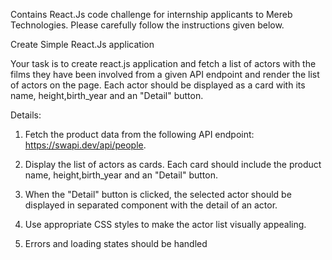 Contains React.Js code challenge for internship applicants to Mereb Technologies. Please carefully follow the instructions given below.

Create Simple React.Js application

Your task is to create react.js application and fetch a list of actors with the films they have been involved from a given API endpoint and render the list of actors on the page. Each actor should be displayed as a card with its name, height,birth_year and an "Detail" button.

Details:

1. Fetch the product data from the following API endpoint: https://swapi.dev/api/people.

2. Display the list of actors as cards. Each card should include the product name, height,birth_year and an "Detail" button.

3. When the "Detail" button is clicked, the selected actor should be displayed in separated component with the detail of an actor.

4. Use appropriate CSS styles to make the actor list visually appealing.

5. Errors and loading states should be handled
